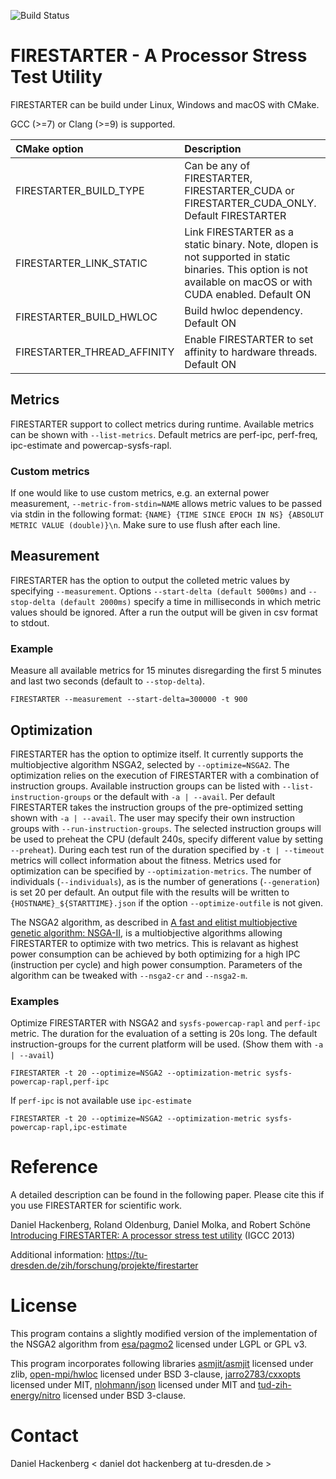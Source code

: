 ![Build Status](https://github.com/tud-zih-energy/FIRESTARTER/workflows/Build/badge.svg)

# FIRESTARTER - A Processor Stress Test Utility

FIRESTARTER can be build under Linux, Windows and macOS with CMake.

GCC (>=7) or Clang (>=9) is supported.

CMake option | Description
:--- | :---
FIRESTARTER_BUILD_TYPE | Can be any of FIRESTARTER, FIRESTARTER_CUDA or FIRESTARTER_CUDA_ONLY. Default FIRESTARTER
FIRESTARTER_LINK_STATIC | Link FIRESTARTER as a static binary. Note, dlopen is not supported in static binaries. This option is not available on macOS or with CUDA enabled. Default ON
FIRESTARTER_BUILD_HWLOC | Build hwloc dependency. Default ON
FIRESTARTER_THREAD_AFFINITY | Enable FIRESTARTER to set affinity to hardware threads. Default ON

## Metrics

FIRESTARTER support to collect metrics during runtime.
Available metrics can be shown with `--list-metrics`.
Default metrics are perf-ipc, perf-freq, ipc-estimate and powercap-sysfs-rapl.

### Custom metrics

If one would like to use custom metrics, e.g. an external power measurement, `--metric-from-stdin=NAME` allows metric values to be passed via stdin in the following format:
`{NAME} {TIME SINCE EPOCH IN NS} {ABSOLUT METRIC VALUE (double)}\n`.
Make sure to use flush after each line.

## Measurement

FIRESTARTER has the option to output the colleted metric values by specifying `--measurement`.
Options `--start-delta (default 5000ms)` and `--stop-delta (default 2000ms)` specify a time in milliseconds in which metric values should be ignored.
After a run the output will be given in csv format to stdout.

### Example

Measure all available metrics for 15 minutes disregarding the first 5 minutes and last two seconds (default to `--stop-delta`).
```
FIRESTARTER --measurement --start-delta=300000 -t 900
```

## Optimization

FIRESTARTER has the option to optimize itself.
It currently supports the multiobjective algorithm NSGA2, selected by `--optimize=NSGA2`.
The optimization relies on the execution of FIRESTARTER with a combination of instruction groups.
Available instruction groups can be listed with `--list-instruction-groups` or the default with `-a | --avail`.
Per default FIRESTARTER takes the instruction groups of the pre-optimized setting shown with `-a | --avail`.
The user may specify their own instruction groups with `--run-instruction-groups`.
The selected instruction groups will be used to preheat the CPU (default 240s, specify different value by setting `--preheat`).
During each test run of the duration specified by `-t | --timeout` metrics will collect information about the fitness.
Metrics used for optimization can be specified by `--optimization-metrics`.
The number of individuals (`--individuals`), as is the number of generations (`--generation`) is set 20 per default.
An output file with the results will be written to `{HOSTNAME}_${STARTTIME}.json` if the option `--optimize-outfile` is not given.

The NSGA2 algorithm, as described in [A fast and elitist multiobjective genetic algorithm: NSGA-II](https://dl.acm.org/doi/10.1109/4235.996017), is a multiobjective algorithms allowing FIRESTARTER to optimize with two metrics.
This is relavant as highest power consumption can be achieved by both optimizing for a high IPC (instruction per cycle) and high power consumption.
Parameters of the algorithm can be tweaked with `--nsga2-cr` and `--nsga2-m`.

### Examples

Optimize FIRESTARTER with NSGA2 and `sysfs-powercap-rapl` and `perf-ipc` metric. The duration for the evaluation of a setting is 20s long. The default instruction-groups for the current platform will be used. (Show them with `-a | --avail`)
```
FIRESTARTER -t 20 --optimize=NSGA2 --optimization-metric sysfs-powercap-rapl,perf-ipc
```

If `perf-ipc` is not available use `ipc-estimate`
```
FIRESTARTER -t 20 --optimize=NSGA2 --optimization-metric sysfs-powercap-rapl,ipc-estimate
```

# Reference

A detailed description can be found in the following paper. Please cite this if you use FIRESTARTER for scientific work.

Daniel Hackenberg, Roland Oldenburg, Daniel Molka, and Robert Schöne
[Introducing FIRESTARTER: A processor stress test utility](http://dx.doi.org/10.1109/IGCC.2013.6604507) (IGCC 2013)

Additional information: https://tu-dresden.de/zih/forschung/projekte/firestarter

# License

This program contains a slightly modified version of the implementation of the NSGA2 algorithm from [esa/pagmo2](https://github.com/esa/pagmo2) licensed under LGPL or GPL v3.

This program incorporates following libraries [asmjit/asmjit](https://github.com/asmjit/asmjit) licensed under zlib, [open-mpi/hwloc](https://github.com/open-mpi/hwloc) licensed under BSD 3-clause, [jarro2783/cxxopts](https://github.com/jarro2783/cxxopts) licensed under MIT, [nlohmann/json](https://github.com/nlohmann/json) licensed under MIT and [tud-zih-energy/nitro](https://github.com/tud-zih-energy/nitro) licensed under BSD 3-clause.

# Contact

Daniel Hackenberg < daniel dot hackenberg at tu-dresden.de >

